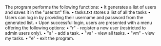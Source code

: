 The program performs the following functions:
•	It generates a list of users and saves it in the "user.txt" file.
•	tasks.txt stores a list of all the tasks
•	Users can log in by providing their username and password from the generated list.
•	Upon successful login, users are presented with a menu offering the following options:
  • "r" - register a new user (restricted to admin users only).
  •	"a" - add a task.
  •	"va" - view all tasks.
  •	"vm" - view my tasks.
  •	"e" - exit the program.



